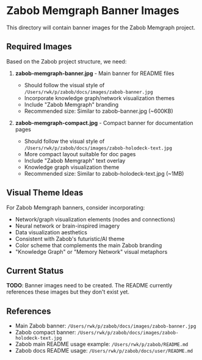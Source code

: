 # Zabob Memgraph Banner Images

This directory will contain banner images for the Zabob Memgraph project.

## Required Images

Based on the Zabob project structure, we need:

1. **zabob-memgraph-banner.jpg** - Main banner for README files
   - Should follow the visual style of `/Users/rwk/p/zabob/docs/images/zabob-banner.jpg`
   - Incorporate knowledge graph/network visualization themes
   - Include "Zabob Memgraph" branding
   - Recommended size: Similar to zabob-banner.jpg (~600KB)

2. **zabob-memgraph-compact.jpg** - Compact banner for documentation pages
   - Should follow the visual style of `/Users/rwk/p/zabob/docs/images/zabob-holodeck-text.jpg`  
   - More compact layout suitable for doc pages
   - Include "Zabob Memgraph" text overlay
   - Knowledge graph visualization theme
   - Recommended size: Similar to zabob-holodeck-text.jpg (~1MB)

## Visual Theme Ideas

For Zabob Memgraph banners, consider incorporating:
- Network/graph visualization elements (nodes and connections)
- Neural network or brain-inspired imagery
- Data visualization aesthetics  
- Consistent with Zabob's futuristic/AI theme
- Color scheme that complements the main Zabob branding
- "Knowledge Graph" or "Memory Network" visual metaphors

## Current Status

**TODO**: Banner images need to be created. The README currently references these images but they don't exist yet.

## References

- Main Zabob banner: `/Users/rwk/p/zabob/docs/images/zabob-banner.jpg`
- Zabob compact banner: `/Users/rwk/p/zabob/docs/images/zabob-holodeck-text.jpg`
- Zabob main README usage example: `/Users/rwk/p/zabob/README.md`
- Zabob docs README usage: `/Users/rwk/p/zabob/docs/user/README.md`
